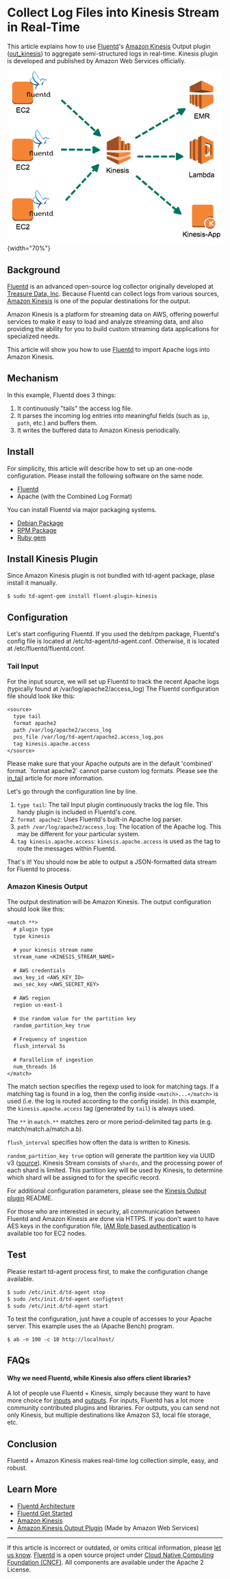 Collect Log Files into Kinesis Stream in Real-Time
==================================================

This article explains how to use [Fluentd](http://fluentd.org/)'s
[Amazon Kinesis](https://aws.amazon.com/kinesis/) Output plugin
([out\_kinesis](https://github.com/awslabs/aws-fluent-plugin-kinesis))
to aggregate semi-structured logs in real-time. Kinesis plugin is
developed and published by Amazon Web Services officially.

![](/images/fluentd-kinesis.png){width="70%"}


Background
----------

[Fluentd](http://fluentd.org/) is an advanced open-source log collector
originally developed at [Treasure Data,
Inc](http://www.treasuredata.com/). Because Fluentd can collect logs
from various sources, [Amazon Kinesis](https://aws.amazon.com/kinesis/)
is one of the popular destinations for the output.

Amazon Kinesis is a platform for streaming data on AWS, offering
powerful services to make it easy to load and analyze streaming data,
and also providing the ability for you to build custom streaming data
applications for specialized needs.

This article will show you how to use [Fluentd](http://fluentd.org/) to
import Apache logs into Amazon Kinesis.

Mechanism
---------

In this example, Fluentd does 3 things:

1.  It continuously "tails" the access log file.
2.  It parses the incoming log entries into meaningful fields (such as
    `ip`, `path`, etc.) and buffers them.
3.  It writes the buffered data to Amazon Kinesis periodically.

Install
-------

For simplicity, this article will describe how to set up an one-node
configuration. Please install the following software on the same node.

-   [Fluentd](http://fluentd.org/)
-   Apache (with the Combined Log Format)

You can install Fluentd via major packaging systems.

-   [Debian Package](install-by-deb)
-   [RPM Package](install-by-rpm)
-   [Ruby gem](install-by-gem)

Install Kinesis Plugin
----------------------

Since Amazon Kinesis plugin is not bundled with td-agent package, plase
install it manually.

``` {.CodeRay}
$ sudo td-agent-gem install fluent-plugin-kinesis
```

Configuration
-------------

Let's start configuring Fluentd. If you used the deb/rpm package,
Fluentd's config file is located at /etc/td-agent/td-agent.conf.
Otherwise, it is located at /etc/fluentd/fluentd.conf.

### Tail Input

For the input source, we will set up Fluentd to track the recent Apache
logs (typically found at /var/log/apache2/access\_log) The Fluentd
configuration file should look like this:

``` {.CodeRay}
<source>
  type tail
  format apache2
  path /var/log/apache2/access_log
  pos_file /var/log/td-agent/apache2.access_log.pos
  tag kinesis.apache.access
</source>
```
Please make sure that your Apache outputs are in the default
\'combined\' format. \`format apache2\` cannot parse custom log formats.
Please see the [in\_tail](in_tail) article for more information.

Let's go through the configuration line by line.

1.  `type tail`: The tail Input plugin continuously tracks the log file.
    This handy plugin is included in Fluentd's core.
2.  `format apache2`: Uses Fluentd's built-in Apache log parser.
3.  `path /var/log/apache2/access_log`: The location of the Apache log.
    This may be different for your particular system.
4.  `tag kinesis.apache.access`: `kinesis.apache.access` is used as the
    tag to route the messages within Fluentd.

That's it! You should now be able to output a JSON-formatted data stream
for Fluentd to process.

### Amazon Kinesis Output

The output destination will be Amazon Kinesis. The output configuration
should look like this:

``` {.CodeRay}
<match **>
  # plugin type
  type kinesis

  # your kinesis stream name
  stream_name <KINESIS_STREAM_NAME>

  # AWS credentials
  aws_key_id <AWS_KEY_ID>
  aws_sec_key <AWS_SECRET_KEY>

  # AWS region
  region us-east-1

  # Use random value for the partition key
  random_partition_key true

  # Frequency of ingestion
  flush_interval 5s

  # Parallelism of ingestion
  num_threads 16
</match>
```

The match section specifies the regexp used to look for matching tags.
If a matching tag is found in a log, then the config inside
`<match>...</match>` is used (i.e. the log is routed according to the
config inside). In this example, the `kinesis.apache.access` tag
(generated by `tail`) is always used.

The `**` in `match.**` matches zero or more period-delimited tag parts
(e.g. match/match.a/match.a.b).

`flush_interval` specifies how often the data is written to Kinesis.

`random_partition_key true` option will generate the partition key via
UUID v3
([source](https://github.com/awslabs/aws-fluent-plugin-kinesis/blob/master/lib/fluent/plugin/out_kinesis.rb#L210)).
Kinesis Stream consists of `shards`, and the processing power of each
shard is limited. This partition key will be used by Kinesis, to
determine which shard wll be assigned to for the specific record.

For additional configuration parameters, please see the [Kinesis Output
plugin](https://github.com/awslabs/aws-fluent-plugin-kinesis) README.

For those who are interested in security, all communication between
Fluentd and Amazon Kinesis are done via HTTPS. If you don\'t want to
have AES keys in the configuration file, [IAM Role based
authentication](http://docs.aws.amazon.com/kinesis/latest/dev/controlling-access.html)
is available too for EC2 nodes.

Test
----

Please restart td-agent process first, to make the configuration change
available.

``` {.CodeRay}
$ sudo /etc/init.d/td-agent stop
$ sudo /etc/init.d/td-agent configtest
$ sudo /etc/init.d/td-agent start
```

To test the configuration, just have a couple of accesses to your Apache
server. This example uses the `ab` (Apache Bench) program.

``` {.CodeRay}
$ ab -n 100 -c 10 http://localhost/
```

FAQs
----

#### Why we need Fluentd, while Kinesis also offers client libraries?

A lot of people use Fluentd + Kinesis, simply because they want to have
more choice for [inputs](http://www.fluentd.org/datasources) and
[outputs](http://www.fluentd.org/dataoutputs). For inputs, Fluentd has a
lot more community contributed plugins and libraries. For outputs, you
can send not only Kinesis, but multiple destinations like Amazon S3,
local file storage, etc.

Conclusion
----------

Fluentd + Amazon Kinesis makes real-time log collection simple, easy,
and robust.

Learn More
----------

-   [Fluentd Architecture](architecture)
-   [Fluentd Get Started](quickstart)
-   [Amazon Kinesis](https://aws.amazon.com/kinesis/)
-   [Amazon Kinesis Output
    Plugin](https://github.com/awslabs/aws-fluent-plugin-kinesis) (Made
    by Amazon Web Services)


------------------------------------------------------------------------

If this article is incorrect or outdated, or omits critical information,
please [let us know](https://github.com/fluent/fluentd-docs/issues?state=open).
[Fluentd](http://www.fluentd.org/) is a open source project under [Cloud
Native Computing Foundation (CNCF)](https://cncf.io/). All components
are available under the Apache 2 License.
